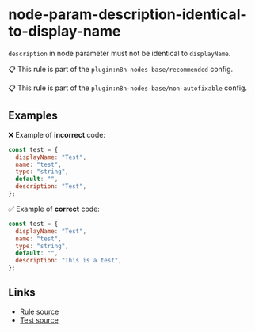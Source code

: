 [//]: # "File generated from a template. Do not edit this file directly."

# node-param-description-identical-to-display-name

`description` in node parameter must not be identical to `displayName`.

📋 This rule is part of the `plugin:n8n-nodes-base/recommended` config.

📋 This rule is part of the `plugin:n8n-nodes-base/non-autofixable` config.

## Examples

❌ Example of **incorrect** code:

```js
const test = {
  displayName: "Test",
  name: "test",
  type: "string",
  default: "",
  description: "Test",
};
```

✅ Example of **correct** code:

```js
const test = {
  displayName: "Test",
  name: "test",
  type: "string",
  default: "",
  description: "This is a test",
};
```

## Links

- [Rule source](../../lib/rules/node-param-description-identical-to-display-name.ts)
- [Test source](../../tests/node-param-description-identical-to-display-name.test.ts)
